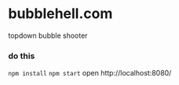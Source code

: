 # bubblehell.com
topdown bubble shooter

### do this
`npm install`
`npm start`
open http://localhost:8080/
